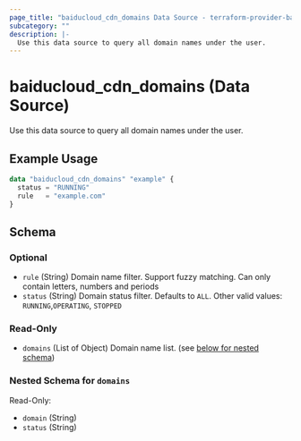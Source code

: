```yaml
---
page_title: "baiducloud_cdn_domains Data Source - terraform-provider-baiducloud"
subcategory: ""
description: |-
  Use this data source to query all domain names under the user.
---
```


# baiducloud_cdn_domains (Data Source)

Use this data source to query all domain names under the user.

## Example Usage

```terraform
data "baiducloud_cdn_domains" "example" {
  status = "RUNNING"
  rule   = "example.com"
}
```

<!-- schema generated by tfplugindocs -->
## Schema

### Optional

- `rule` (String) Domain name filter. Support fuzzy matching. Can only contain letters, numbers and periods
- `status` (String) Domain status filter. Defaults to `ALL`. Other valid values: `RUNNING`,`OPERATING`, `STOPPED`

### Read-Only

- `domains` (List of Object) Domain name list. (see [below for nested schema](#nestedatt--domains))

<a id="nestedatt--domains"></a>
### Nested Schema for `domains`

Read-Only:

- `domain` (String)
- `status` (String)


